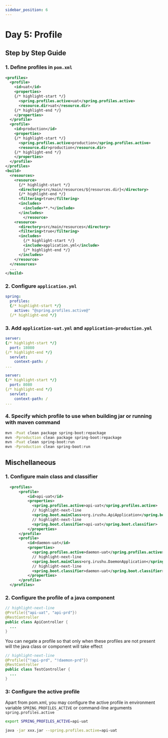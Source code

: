```yaml
---
sidebar_position: 6
---
```


# Day 5:  Profile

## Step by Step Guide

### 1. Define profiles in `pom.xml`

```xml title="pom.xml" showLineNumbers
<profiles>
  <profile>
    <id>uat</id>
    <properties>
    {/* highlight-start */}   
      <spring.profiles.active>uat</spring.profiles.active>
      <resource.dir>uat</resource.dir>
    {/* highlight-end */}     
    </properties>
  </profile>
  <profile>
    <id>production</id>
    <properties>
    {/* highlight-start */}
      <spring.profiles.active>production</spring.profiles.active>
      <resource.dir>production</resource.dir>
    {/* highlight-end */}
    </properties>
  </profile>
</profiles>
<build>
  <resources>
    <resource>
      {/* highlight-start */}
      <directory>src/main/resources/${resources.dir}</directory>
      {/* highlight-end */}
      <filtering>true</filtering>
      <includes>
        <include>**.*</include>
      </includes>
		</resource>
    <resource>
      <directory>src/main/resources</directory>
      <filtering>true</filtering>
      <includes>
        {/* highlight-start */}
        <include>application.yml</include>        
        {/* highlight-end */}      
      </includes>
    </resource>
  </resources>
  ...
</build>
```

### 2. Configure `application.yml`

```yml title="application.yml"
spring:
  profiles:
  {/* highlight-start */}
    active: "@spring.profiles.active@"
  {/* highlight-end */}    
```

### 3. Add `application-uat.yml` and `application-production.yml`

```yml title="application-uat.yml" showLineNumber
server:
{/* highlight-start */}   
  port: 18080
{/* highlight-end */}     
  servlet:
    context-path: /
...    
```

```yml title="application-production.yml" showLineNumbers
server:
{/* highlight-start */}   
  port: 8080
{/* highlight-end */}     
  servlet:
    context-path: /
...
```

### 4. Specify which profile to use when building jar or running with maven command

```sh
mvn -Puat clean package spring-boot:repackage
mvn -Pproduction clean package spring-boot:repackage
mvn -Puat clean spring-boot:run
mvn -Pproduction clean spring-boot:run
```

## Mischellaneous
### 1. Configure main class and classifier
  ```xml title='pom.yml'
    <profiles>
        <profile>
            <id>api-uat</id>
            <properties>
              <spring.profiles.active>api-uat</spring.profiles.active>
              // highlight-next-line
              <spring.boot.mainClass>org.irushu.ApiApplication</spring.boot.mainClass>
              // highlight-next-line
              <spring.boot.classifier>api-uat</spring.boot.classifier>
            </properties>  
        </profile>	
        <profile>
            <id>daemon-uat</id>
            <properties>
              <spring.profiles.active>daemon-uat</spring.profiles.active>
              // highlight-next-line
              <spring.boot.mainClass>org.irushu.DaemonApplication</spring.boot.mainClass>
              // highlight-next-line
              <spring.boot.classifier>daemon-uat</spring.boot.classifier>
            </properties>
        </profile>
    </profiles>
  ```
### 2. Configure the profile of a java component
  ```java
  // highlight-next-line
  @Profile({"api-uat", "api-prd"})
  @RestController
  public class ApiController {
    ...
  }  
  ```

  You can negate a profile so that only when these profiles are not present will the java class or component will take effect
  ```java
  // highlight-next-line
  @Profile({"!api-prd", "!daemon-prd"})
  @RestController
  public class TestController {
    ...
  }  
  ``` 
  
### 3: Configure the active profile

Apart from pom.xml,  you may configure the active profile in environment variable `SPRING_PROFILES_ACTIVE` or command-line arguments `spring.profiles.active`

```sh  title="Environment variable"
export SPRING_PROFILES_ACTIVE=api-uat
```

```sh  title="Command-line arguments"
java -jar xxx.jar --spring.profiles.active=api-uat
```
